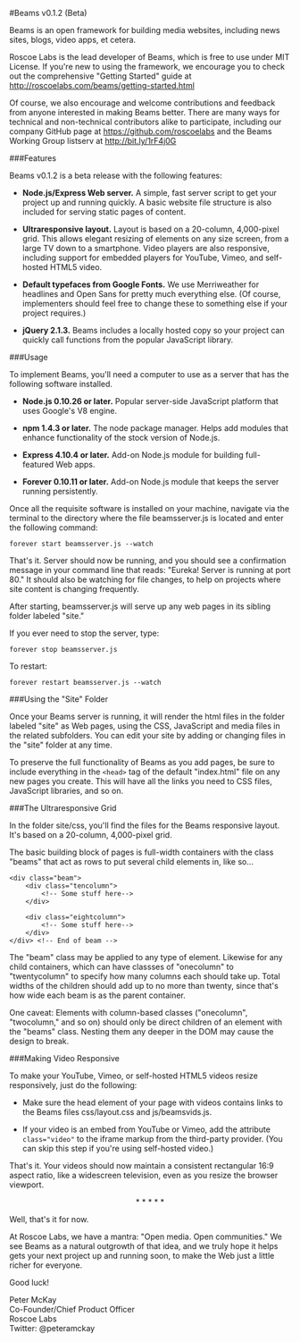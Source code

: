 #Beams v0.1.2 (Beta)

Beams is an open framework for building media websites, including news sites, blogs, video apps, et cetera. 

Roscoe Labs is the lead developer of Beams, which is free to use under MIT License. If you're new to using the framework, we encourage you to check out the comprehensive "Getting Started" guide at http://roscoelabs.com/beams/getting-started.html

Of course, we also encourage and welcome contributions and feedback from anyone interested in making Beams better. There are many ways for technical and non-technical contributors alike to participate, including our company GitHub page at https://github.com/roscoelabs and the Beams Working Group listserv at http://bit.ly/1rF4j0G

###Features

Beams v0.1.2 is a beta release with the following features:

- **Node.js/Express Web server.** A simple, fast server script to get your project up and running quickly. A basic website file structure is also included for serving static pages of content.

- **Ultraresponsive layout.** Layout is based on a 20-column, 4,000-pixel grid. This allows elegant resizing of elements on any size screen, from a large TV down to a smartphone. Video players are also responsive, including support for embedded players for YouTube, Vimeo, and self-hosted HTML5 video.

- **Default typefaces from Google Fonts.** We use Merriweather for headlines and Open Sans for pretty much everything else. (Of course, implementers should feel free to change these to something else if your project requires.)

- **jQuery 2.1.3.** Beams includes a locally hosted copy so your project can quickly call functions from the popular JavaScript library.

###Usage

To implement Beams, you'll need a computer to use as a server that has the following software installed.

- **Node.js 0.10.26 or later.** Popular server-side JavaScript platform that uses Google's V8 engine.

- **npm 1.4.3 or later.** The node package manager. Helps add modules that enhance functionality of the stock version of Node.js. 

- **Express 4.10.4 or later.** Add-on Node.js module for building full-featured Web apps.

- **Forever 0.10.11 or later.** Add-on Node.js module that keeps the server running persistently.

Once all the requisite software is installed on your machine, navigate via the terminal to the directory where the file beamsserver.js is located and enter the following command:

`forever start beamsserver.js --watch`

That's it. Server should now be running, and you should see a confirmation message in your command line that reads: "Eureka! Server is running at port 80." It should also be watching for file changes, to help on projects where site content is changing frequently.

After starting, beamsserver.js will serve up any web pages in its sibling folder labeled "site." 

If you ever need to stop the server, type:

`forever stop beamsserver.js`

To restart: 

`forever restart beamsserver.js --watch`
 
###Using the "Site" Folder

Once your Beams server is running, it will render the html files in the folder labeled "site" as Web pages, using the CSS, JavaScript and media files in the related subfolders. You can edit your site by adding or changing files in the "site" folder at any time.

To preserve the full functionality of Beams as you add pages, be sure to include everything in the `<head>` tag of the default "index.html" file on any new pages you create. This will have all the links you need to CSS files, JavaScript libraries, and so on.

###The Ultraresponsive Grid

In the folder site/css, you'll find the files for the Beams responsive layout. It's based on a 20-column, 4,000-pixel grid. 

The basic building block of pages is full-width containers with the class "beams" that act as rows to put several child elements in, like so...

	<div class="beam">
		<div class="tencolumn">
			<!-- Some stuff here-->
		</div>

		<div class="eightcolumn">
			<!-- Some stuff here-->
		</div>
	</div> <!-- End of beam -->

The "beam" class may be applied to any type of element. Likewise for any child containers, which can have classses of "onecolumn" to "twentycolumn" to specify how many columns each should take up. Total widths of the children should add up to no more than twenty, since that's how wide each beam is as the parent container.

One caveat: Elements with column-based classes ("onecolumn", "twocolumn," and so on) should only be direct children of an element with the "beams" class. Nesting them any deeper in the DOM may cause the design to break.

###Making Video Responsive

To make your YouTube, Vimeo, or self-hosted HTML5 videos resize responsively, just do the following:

- Make sure the head element of your page with videos contains links to the Beams files css/layout.css and js/beamsvids.js. 

- If your video is an embed from YouTube or Vimeo, add the attribute `class="video"` to the iframe markup from the third-party provider. (You can skip this step if you're using self-hosted video.)
 
That's it. Your videos should now maintain a consistent rectangular 16:9 aspect ratio, like a widescreen television, even as you resize the browser viewport. 


<p align='center'>* * * * *</p>


Well, that's it for now. 

At Roscoe Labs, we have a mantra: "Open media. Open communities." We see Beams as a natural outgrowth of that idea, and we truly hope it helps gets your next project up and running soon, to make the Web just a little richer for everyone.

Good luck!

Peter McKay  
Co-Founder/Chief Product Officer  
Roscoe Labs  
Twitter: @peteramckay  

